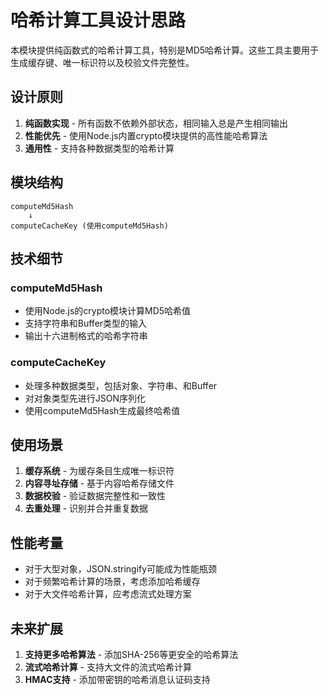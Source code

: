 # 哈希计算工具设计思路

本模块提供纯函数式的哈希计算工具，特别是MD5哈希计算。这些工具主要用于生成缓存键、唯一标识符以及校验文件完整性。

## 设计原则

1. **纯函数实现** - 所有函数不依赖外部状态，相同输入总是产生相同输出
2. **性能优先** - 使用Node.js内置crypto模块提供的高性能哈希算法
3. **通用性** - 支持各种数据类型的哈希计算

## 模块结构

```
computeMd5Hash
    ↓
computeCacheKey (使用computeMd5Hash)
```

## 技术细节

### computeMd5Hash

- 使用Node.js的crypto模块计算MD5哈希值
- 支持字符串和Buffer类型的输入
- 输出十六进制格式的哈希字符串

### computeCacheKey

- 处理多种数据类型，包括对象、字符串、和Buffer
- 对对象类型先进行JSON序列化
- 使用computeMd5Hash生成最终哈希值

## 使用场景

1. **缓存系统** - 为缓存条目生成唯一标识符
2. **内容寻址存储** - 基于内容哈希存储文件
3. **数据校验** - 验证数据完整性和一致性
4. **去重处理** - 识别并合并重复数据

## 性能考量

- 对于大型对象，JSON.stringify可能成为性能瓶颈
- 对于频繁哈希计算的场景，考虑添加哈希缓存
- 对于大文件哈希计算，应考虑流式处理方案

## 未来扩展

1. **支持更多哈希算法** - 添加SHA-256等更安全的哈希算法
2. **流式哈希计算** - 支持大文件的流式哈希计算
3. **HMAC支持** - 添加带密钥的哈希消息认证码支持 